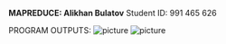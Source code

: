 **MAPREDUCE: Alikhan Bulatov**
Student ID: 991 465 626

PROGRAM OUTPUTS:
![picture](downloads/seq.png)
![picture](downloads/par.png)
